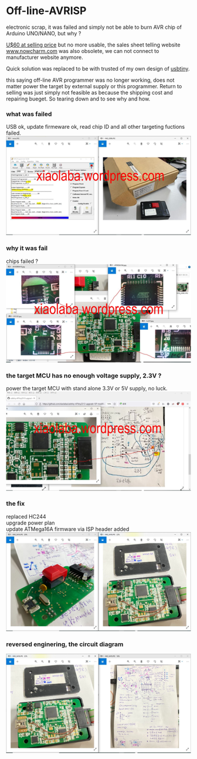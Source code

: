 # Off-line-AVRISP
electronic scrap, it was failed and simply not be able to burn AVR chip of Arduino UNO/NANO, but why ?  

[U$60 at selling price](https://world.taobao.com/item/73238096.htm) but no more usable, the sales sheet telling website www.nowcharm.com was also obsolete, we can not connect to manufacturer website anymore.

Quick solution was replaced to be with trusted of my own design of [usbtiny](https://github.com/xiaolaba/usbtiny-ATtiny2313-upgrade-ISP-modification).  

this saying off-line AVR programmer was no longer working, does not matter power the target by external supply or this programmer. Return to selling was just simply not feasible as because the shipping cost and repairing bueget. So tearing down and to see why and how.  

### what was failed
USB ok, update firmeware ok, read chip ID and all other targeting fuctions failed.
![off-line_AVRISP failed.JPG](off-line_AVRISP_failed.JPG)  

### why it was fail
chips failed ?  
![off-line_AVRISP_chips.JPG](off-line_AVRISP_chips.JPG)  


### the target MCU has no enough voltage supply, 2.3V ?
power the target MCU with stand alone 3.3V or 5V supply, no luck.  
![VCC_target.JPG](VCC_target.JPG)  

### the fix
replaced HC244  
upgrade power plan  
update ATMega16A firmware via ISP header added  
![upgrade_power_plan.JPG](upgrade_power_plan.JPG)  

### reversed enginering, the circuit diagram
![upgrade_ISP.JPG](upgrade_ISP.JPG)


